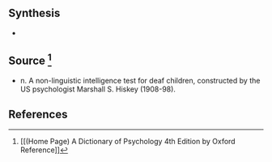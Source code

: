 ## Synthesis
- 
## Source [^1]
- n. A non-linguistic intelligence test for deaf children, constructed by the US psychologist Marshall S. Hiskey (1908-98).
## References

[^1]: [[(Home Page) A Dictionary of Psychology 4th Edition by Oxford Reference]]